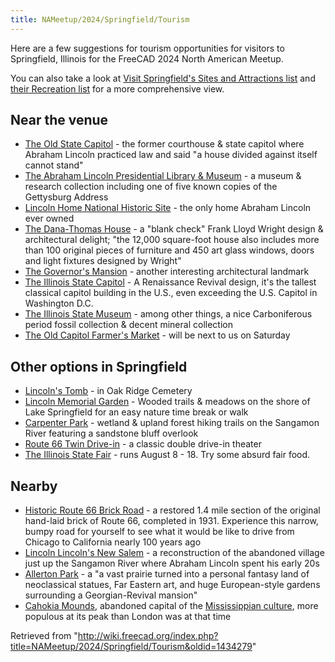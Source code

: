 ```yaml
---
title: NAMeetup/2024/Springfield/Tourism
---
```

Here are a few suggestions for tourism opportunities for visitors to Springfield, Illinois for the FreeCAD 2024 North American Meetup.

You can also take a look at [Visit Springfield's Sites and Attractions list](https://visitspringfieldillinois.com/LocationSearches/SitesAndAttractions) and [their Recreation list](https://visitspringfieldillinois.com/LocationSearches/Recreation) for a more comprehensive view.

## Near the venue

* [The Old State Capitol](https://dnrhistoric.illinois.gov/experience/sites/site.old-state-capitol.html) - the former courthouse & state capitol where Abraham Lincoln practiced law and said "a house divided against itself cannot stand"
* [The Abraham Lincoln Presidential Library & Museum](https://presidentlincoln.illinois.gov/) - a museum & research collection including one of five known copies of the Gettysburg Address
* [Lincoln Home National Historic Site](https://www.nps.gov/liho/index.htm) - the only home Abraham Lincoln ever owned
* [The Dana-Thomas House](https://dana-thomas.org/) - a "blank check" Frank Lloyd Wright design & architectural delight; "the 12,000 square-foot house also includes more than 100 original pieces of furniture and 450 art glass windows, doors and light fixtures designed by Wright"
* [The Governor's Mansion](https://governorsmansion.illinois.gov/) - another interesting architectural landmark
* [The Illinois State Capitol](https://en.wikipedia.org/wiki/Illinois_State_Capitol) - A Renaissance Revival design, it's the tallest classical capitol building in the U.S., even exceeding the U.S. Capitol in Washington D.C.
* [The Illinois State Museum](https://www.illinoisstatemuseum.org/welcome-ism-springfield.html) - among other things, a nice Carboniferous period fossil collection & decent mineral collection
* [The Old Capitol Farmer's Market](https://www.downtownspringfield.org/old-capitol-farmers-market/) - will be next to us on Saturday

## Other options in Springfield

* [Lincoln's Tomb](https://dnrhistoric.illinois.gov/experience/sites/site.lincoln-tomb.html) - in Oak Ridge Cemetery
* [Lincoln Memorial Garden](https://www.lincolnmemorialgarden.org/visit/visitor-information/) - Wooded trails & meadows on the shore of Lake Springfield for an easy nature time break or walk
* [Carpenter Park](https://www.springfieldparks.org/locations/8/carpenter-park/springfield/location-details) - wetland & upland forest hiking trails on the Sangamon River featuring a sandstone bluff overlook
* [Route 66 Twin Drive-in](https://www.route66-drivein.com/) - a classic double drive-in theater
* [The Illinois State Fair](https://statefair.illinois.gov/) - runs August 8 - 18. Try some absurd fair food.

## Nearby

* [Historic Route 66 Brick Road](https://visitspringfieldillinois.com/LocationDetails/?id=Historic-Brick-Road) - a restored 1.4 mile section of the original hand-laid brick of Route 66, completed in 1931. Experience this narrow, bumpy road for yourself to see what it would be like to drive from Chicago to California nearly 100 years ago
* [Lincoln Lincoln's New Salem](https://en.wikipedia.org/wiki/Lincoln's_New_Salem) - a reconstruction of the abandoned village just up the Sangamon River where Abraham Lincoln spent his early 20s
* [Allerton Park](https://en.wikipedia.org/wiki/Robert_Allerton_Park) - a "a vast prairie turned into a personal fantasy land of neoclassical statues, Far Eastern art, and huge European-style gardens surrounding a Georgian-Revival mansion"
* [Cahokia Mounds](https://en.wikipedia.org/wiki/Cahokia), abandoned capital of the [Mississippian culture](https://en.wikipedia.org/wiki/Mississippian_culture), more populous at its peak than London was at that time

Retrieved from "<http://wiki.freecad.org/index.php?title=NAMeetup/2024/Springfield/Tourism&oldid=1434279>"